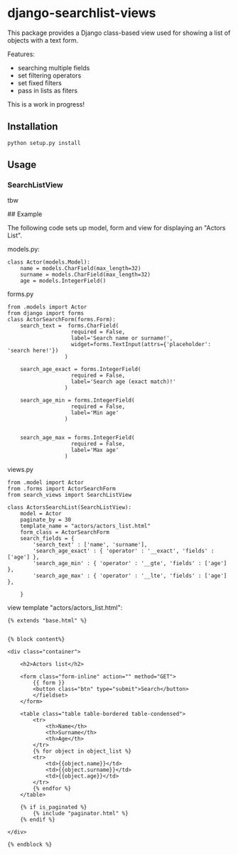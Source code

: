 # django-searchlist-views

This package provides a Django class-based view used for showing a list of objects with a text form.

Features:

* searching multiple fields
* set filtering operators
* set fixed filters
* pass in lists as fiters 


This is a work in progress!

## Installation

    python setup.py install

## Usage

### SearchListView
tbw


## Example

The following code sets up model, form and view for displaying an "Actors List".


models.py:


    class Actor(models.Model):
        name = models.CharField(max_length=32)
        surname = models.CharField(max_length=32)
        age = models.IntegerField()
        
        
        

forms.py
    
    from .models import Actor
    from django import forms
    class ActorSearchForm(forms.Form):
        search_text =  forms.CharField(
                        required = False,
                        label='Search name or surname!', 
                        widget=forms.TextInput(attrs={'placeholder': 'search here!'})
                      )
                      
        search_age_exact = forms.IntegerField(
                        required = False,
                        label='Search age (exact match)!'
                      )

        search_age_min = forms.IntegerField(
                        required = False,
                        label='Min age'
                      )


        search_age_max = forms.IntegerField(
                        required = False,
                        label='Max age'
                      )
                      


views.py

    from .model import Actor
    from .forms import ActorSearchForm
    from search_views import SearchListView
    
    class ActorsSearchList(SearchListView):
        model = Actor
        paginate_by = 30
        template_name = "actors/actors_list.html"
        form_class = ActorSearchForm
        search_fields = {
            'search_text' : ['name', 'surname'],
            'search_age_exact' : { 'operator' : '__exact', 'fields' : ['age'] },
            'search_age_min' : { 'operator' : '__gte', 'fields' : ['age'] },
            'search_age_max' : { 'operator' : '__lte', 'fields' : ['age'] },            
    
        }
        
        
view template "actors/actors_list.html":
    
    {% extends "base.html" %}
    
    
    {% block content%}
    
    <div class="container">
    
        <h2>Actors list</h2>
        
        <form class="form-inline" action="" method="GET">
            {{ form }}
            <button class="btn" type="submit">Search</button>
            </fieldset>
        </form>
    
        <table class="table table-bordered table-condensed">
            <tr>
                <th>Name</th>
                <th>Surname</th>
                <th>Age</th>        
            </tr>
            {% for object in object_list %}
            <tr>
                <td>{{object.name}}</td>
                <td>{{object.surname}}</td>
                <td>{{object.age}}</td>  
            </tr>
            {% endfor %}
        </table>
    
        {% if is_paginated %}
            {% include "paginator.html" %}
        {% endif %}
    
    </div>
    
    {% endblock %}
